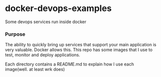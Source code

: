 # docker-devops-examples
Some devops services run inside docker
### Purpose
The ability to quickly bring up services that support your main application is very valuable. Docker allows this.
This repo has some images that I use to test, monitor and deploy applications.

Each directory contains a README.md to explain how I use each image(well. at least wrk does)

